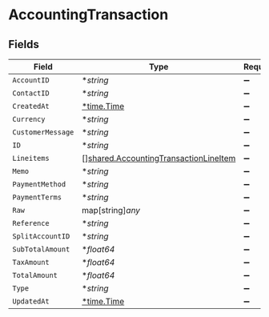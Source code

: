 # AccountingTransaction


## Fields

| Field                                                                                                 | Type                                                                                                  | Required                                                                                              | Description                                                                                           |
| ----------------------------------------------------------------------------------------------------- | ----------------------------------------------------------------------------------------------------- | ----------------------------------------------------------------------------------------------------- | ----------------------------------------------------------------------------------------------------- |
| `AccountID`                                                                                           | **string*                                                                                             | :heavy_minus_sign:                                                                                    | N/A                                                                                                   |
| `ContactID`                                                                                           | **string*                                                                                             | :heavy_minus_sign:                                                                                    | N/A                                                                                                   |
| `CreatedAt`                                                                                           | [*time.Time](https://pkg.go.dev/time#Time)                                                            | :heavy_minus_sign:                                                                                    | N/A                                                                                                   |
| `Currency`                                                                                            | **string*                                                                                             | :heavy_minus_sign:                                                                                    | N/A                                                                                                   |
| `CustomerMessage`                                                                                     | **string*                                                                                             | :heavy_minus_sign:                                                                                    | N/A                                                                                                   |
| `ID`                                                                                                  | **string*                                                                                             | :heavy_minus_sign:                                                                                    | N/A                                                                                                   |
| `Lineitems`                                                                                           | [][shared.AccountingTransactionLineItem](../../../pkg/models/shared/accountingtransactionlineitem.md) | :heavy_minus_sign:                                                                                    | N/A                                                                                                   |
| `Memo`                                                                                                | **string*                                                                                             | :heavy_minus_sign:                                                                                    | N/A                                                                                                   |
| `PaymentMethod`                                                                                       | **string*                                                                                             | :heavy_minus_sign:                                                                                    | N/A                                                                                                   |
| `PaymentTerms`                                                                                        | **string*                                                                                             | :heavy_minus_sign:                                                                                    | N/A                                                                                                   |
| `Raw`                                                                                                 | map[string]*any*                                                                                      | :heavy_minus_sign:                                                                                    | N/A                                                                                                   |
| `Reference`                                                                                           | **string*                                                                                             | :heavy_minus_sign:                                                                                    | N/A                                                                                                   |
| `SplitAccountID`                                                                                      | **string*                                                                                             | :heavy_minus_sign:                                                                                    | N/A                                                                                                   |
| `SubTotalAmount`                                                                                      | **float64*                                                                                            | :heavy_minus_sign:                                                                                    | N/A                                                                                                   |
| `TaxAmount`                                                                                           | **float64*                                                                                            | :heavy_minus_sign:                                                                                    | N/A                                                                                                   |
| `TotalAmount`                                                                                         | **float64*                                                                                            | :heavy_minus_sign:                                                                                    | N/A                                                                                                   |
| `Type`                                                                                                | **string*                                                                                             | :heavy_minus_sign:                                                                                    | N/A                                                                                                   |
| `UpdatedAt`                                                                                           | [*time.Time](https://pkg.go.dev/time#Time)                                                            | :heavy_minus_sign:                                                                                    | N/A                                                                                                   |